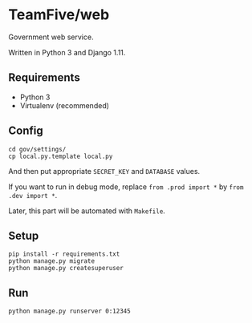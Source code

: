# TeamFive/web

Government web service.

Written in Python 3 and Django 1.11.


## Requirements

- Python 3
- Virtualenv (recommended)


## Config

    cd gov/settings/
    cp local.py.template local.py

And then put appropriate `SECRET_KEY` and `DATABASE` values.

If you want to run in debug mode, replace `from .prod import *` by `from .dev import *`.

Later, this part will be automated with `Makefile`.


## Setup

    pip install -r requirements.txt
    python manage.py migrate
    python manage.py createsuperuser


## Run

    python manage.py runserver 0:12345

